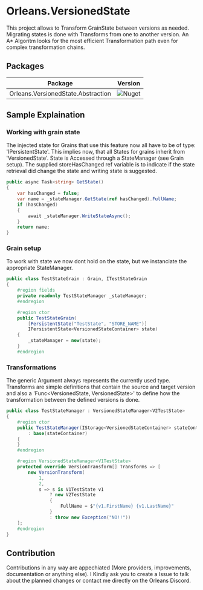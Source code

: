 # Orleans.VersionedState

This project allows to Transform GrainState between versions as needed. Migrating states is done with Transforms from one to another version. An A* Algoritm looks for the most efficient Transformation path even for complex transformation chains.

## Packages
| Package | Version |
|---------|---------|
| Orleans.VersionedState.Abstraction | ![Nuget](https://img.shields.io/nuget/v/Orleans.Iterator.Abstraction?logo=NuGet&color=00aa00) |



## Sample Explaination

### Working with grain state
The injected state for Grains that use this feature now all have to be of type: 'IPersistentState<VersionedStateContainer>'. This implies now, that all States for grains inherit from 'VersionedState'.
State is Accessed through a StateManager (see Grain setup). The supplied storeHasChanged ref variable is to indicate if the state retrieval did change the state and writing state is suggested.
```c#
public async Task<string> GetState()
{
	var hasChanged = false;
	var name = _stateManager.GetState(ref hasChanged).FullName;
	if (hasChanged)
	{
		await _stateManager.WriteStateAsync();
	}
	return name;
}
```

### Grain setup
To work with state we now dont hold on the state, but we instanciate the appropriate StateManager.
```c#
public class TestStateGrain : Grain, ITestStateGrain
{
	#region fields
	private readonly TestStateManager _stateManager;
	#endregion

	#region ctor
	public TestStateGrain(
		[PersistentState("TestState", "STORE_NAME")]
		IPersistentState<VersionedStateContainer> state)
	{
		_stateManager = new(state);
	}
	#endregion

```

### Transformations
The generic Argument always represents the currently used type. Transforms are simple definitions that contain the source and target version and also a 'Func<VersionedState, VersionedState>' to define how the transformation between the defined versions is done.
```c#
public class TestStateManager : VersionedStateManager<V2TestState>
{
	#region ctor
	public TestStateManager(IStorage<VersionedStateContainer> stateContainer)
		: base(stateContainer)
	{
	}
	#endregion

	#region VersionedStateManager<V1TestState>
	protected override VersionTransform[] Transforms => [
		new VersionTransform(
			1,
			2,
			s => s is V1TestState v1
				? new V2TestState
				{
					FullName = $"{v1.FirstName} {v1.LastName}"
				}
				: throw new Exception("NO!!"))
	];
	#endregion
}
```

## Contribution
Contributions in any way are appechiated (More providers, improvements, documentation or anything else). I Kindly ask you to create a Issue to talk about the planned changes or contact me directly on the Orleans Discord.
